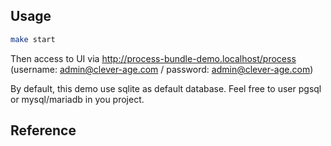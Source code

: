 ## Usage

```bash
make start
```

Then access to UI via http://process-bundle-demo.localhost/process (username: admin@clever-age.com / password: admin@clever-age.com)

By default, this demo use sqlite as default database. Feel free to user pgsql or mysql/mariadb in you project.

## Reference

